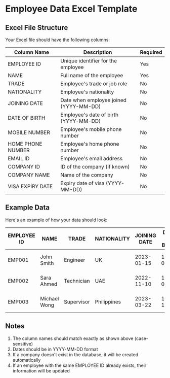 # Employee Data Excel Template

## Excel File Structure

Your Excel file should have the following columns:

| Column Name | Description | Required |
|-------------|-------------|----------|
| EMPLOYEE ID | Unique identifier for the employee | Yes |
| NAME | Full name of the employee | Yes |
| TRADE | Employee's trade or job role | No |
| NATIONALITY | Employee's nationality | No |
| JOINING DATE | Date when employee joined (YYYY-MM-DD) | No |
| DATE OF BIRTH | Employee's date of birth (YYYY-MM-DD) | No |
| MOBILE NUMBER | Employee's mobile phone number | No |
| HOME PHONE NUMBER | Employee's home phone number | No |
| EMAIL ID | Employee's email address | No |
| COMPANY ID | ID of the company (if known) | No |
| COMPANY NAME | Name of the company | No |
| VISA EXPIRY DATE | Expiry date of visa (YYYY-MM-DD) | No |

## Example Data

Here's an example of how your data should look:

| EMPLOYEE ID | NAME | TRADE | NATIONALITY | JOINING DATE | DATE OF BIRTH | MOBILE NUMBER | HOME PHONE NUMBER | EMAIL ID | COMPANY NAME | VISA EXPIRY DATE |
|-------------|------|-------|------------|--------------|--------------|---------------|-------------------|----------|--------------|------------------|
| EMP001 | John Smith | Engineer | UK | 2023-01-15 | 1985-05-20 | +971501234567 | +97142345678 | john.smith@example.com | Cub Technical Services | 2025-01-14 |
| EMP002 | Sara Ahmed | Technician | UAE | 2022-11-10 | 1990-08-12 | +971502345678 | +97142456789 | sara.ahmed@example.com | Cub Technical Contracting | 2024-11-09 |
| EMP003 | Michael Wong | Supervisor | Philippines | 2023-03-22 | 1988-12-05 | +971503456789 | +97142567890 | michael.wong@example.com | Cub Technical Maintenance | 2025-03-21 |

## Notes

1. The column names should match exactly as shown above (case-sensitive)
2. Dates should be in YYYY-MM-DD format
3. If a company doesn't exist in the database, it will be created automatically
4. If an employee with the same EMPLOYEE ID already exists, their information will be updated
